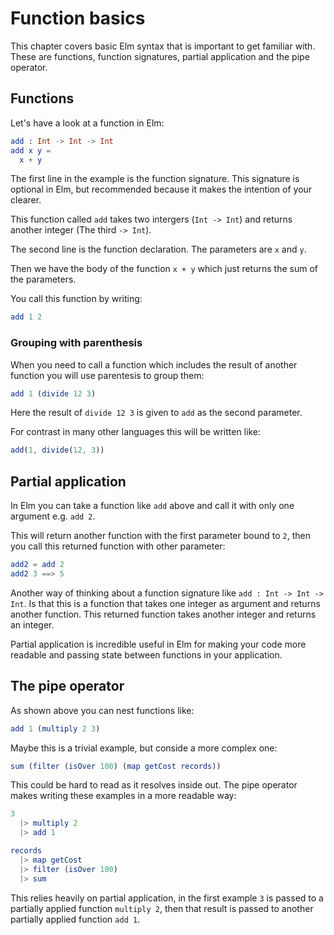 # Function basics


This chapter covers basic Elm syntax that is important to get familiar with. These are functions, function signatures, partial application and the pipe operator.

## Functions

Let's have a look at a function in Elm:

```elm
add : Int -> Int -> Int
add x y =
  x + y
```

The first line in the example is the function signature. This signature is optional in Elm, but recommended because it makes the intention of your clearer.

This function called `add` takes two intergers (`Int -> Int`) and returns another integer (The third `-> Int`).

The second line is the function declaration. The parameters are `x` and `y`.

Then we have the body of the function `x + y` which just returns the sum of the parameters.

You call this function by writing:

```elm
add 1 2
```

### Grouping with parenthesis

When you need to call a function which includes the result of another function you will use parentesis to group them:

```elm
add 1 (divide 12 3)
```

Here the result of `divide 12 3` is given to `add` as the second parameter. 

For contrast in many other languages this will be written like:

```js
add(1, divide(12, 3))
```

## Partial application

In Elm you can take a function like `add` above and call it with only one argument e.g. `add 2`.

This will return another function with the first parameter bound to `2`, then you call this returned function with other parameter:

```elm
add2 = add 2
add2 3 ==> 5
```

Another way of thinking about a function signature like `add : Int -> Int -> Int`. Is that this is a function that takes one integer as argument and returns another function. This returned function takes another integer and returns an integer.

Partial application is incredible useful in Elm for making your code more readable and passing state between functions in your application.

## The pipe operator

As shown above you can nest functions like:

```elm
add 1 (multiply 2 3)
```

Maybe this is a trivial example, but conside a more complex one:

```elm
sum (filter (isOver 100) (map getCost records))
```

This could be hard to read as it resolves inside out. The pipe operator makes writing these examples in a more readable way:

```elm
3
  |> multiply 2
  |> add 1
```

```elm
records
  |> map getCost
  |> filter (isOver 100)
  |> sum
```

This relies heavily on partial application, in the first example `3` is passed to a partially applied function `multiply 2`, then that result is passed to another partially applied function `add 1`.